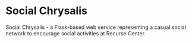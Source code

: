 # Social Chrysalis

Social Chrysalis - a Flask-based web service representing a casual social network to encourage
social activities at Recurse Center.
